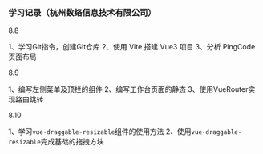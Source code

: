 ### 学习记录（杭州数络信息技术有限公司）

8.8	

1、学习Git指令，创建Git仓库
2、使用 Vite 搭建 Vue3 项目
3、分析 PingCode 页面布局

8.9

1、编写左侧菜单及顶栏的组件
2、编写工作台页面的静态
3、使用VueRouter实现路由跳转

8.10

1、学习`vue-draggable-resizable`组件的使用方法
2、使用`vue-draggable-resizable`完成基础的拖拽方块
